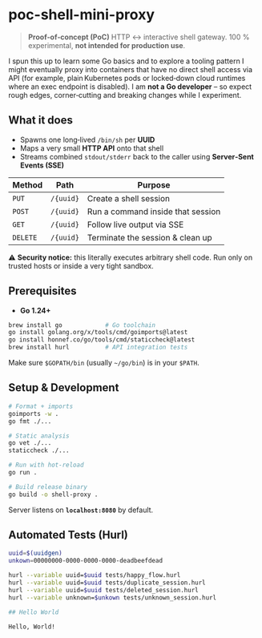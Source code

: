 # poc-shell-mini-proxy

> **Proof‑of‑concept (PoC)** HTTP ↔ interactive shell gateway. 100 % experimental, **not intended for production use**.

I spun this up to learn some Go basics and to explore a tooling pattern I might eventually proxy into containers that have no direct shell access via API (for example, plain Kubernetes pods or locked‑down cloud runtimes where an exec endpoint is disabled). I am **not a Go developer** – so expect rough edges, corner‑cutting and breaking changes while I experiment.

## What it does

- Spawns one long‑lived `/bin/sh` per **UUID**
- Maps a very small **HTTP API** onto that shell
- Streams combined `stdout/stderr` back to the caller using **Server‑Sent Events (SSE)**

| Method   | Path      | Purpose                           |
| -------- | --------- | --------------------------------- |
| `PUT`    | `/{uuid}` | Create a shell session            |
| `POST`   | `/{uuid}` | Run a command inside that session |
| `GET`    | `/{uuid}` | Follow live output via SSE        |
| `DELETE` | `/{uuid}` | Terminate the session & clean up  |

⚠️ **Security notice:** this literally executes arbitrary shell code. Run only on trusted hosts or inside a very tight sandbox.

## Prerequisites

- **Go 1.24+**

```bash
brew install go            # Go toolchain
go install golang.org/x/tools/cmd/goimports@latest
go install honnef.co/go/tools/cmd/staticcheck@latest
brew install hurl          # API integration tests
```

Make sure `$GOPATH/bin` (usually `~/go/bin`) is in your `$PATH`.

## Setup & Development

```bash
# Format + imports
goimports -w .
go fmt ./...

# Static analysis
go vet ./...
staticcheck ./...

# Run with hot-reload
go run .

# Build release binary
go build -o shell-proxy .
```

Server listens on **`localhost:8080`** by default.

## Automated Tests (Hurl)

```bash
uuid=$(uuidgen)
unkown=00000000-0000-0000-0000-deadbeefdead

hurl --variable uuid=$uuid tests/happy_flow.hurl
hurl --variable uuid=$uuid tests/duplicate_session.hurl
hurl --variable uuid=$uuid tests/deleted_session.hurl
hurl --variable unknown=$unkown tests/unknown_session.hurl

## Hello World

Hello, World!
```
